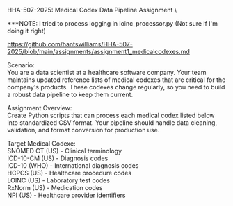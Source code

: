 HHA-507-2025: 
Medical Codex Data Pipeline Assignment \

***NOTE: I tried to process logging in loinc_processor.py (Not sure if I'm doing it right)

https://github.com/hantswilliams/HHA-507-2025/blob/main/assignments/assignment1_medicalcodexes.md

Scenario: \
You are a data scientist at a healthcare software company. Your team maintains updated reference lists of medical codexes that are critical for the company's products. These codexes change regularly, so you need to build a robust data pipeline to keep them current.

Assignment Overview: \
Create Python scripts that can process each medical codex listed below into standardized CSV format. Your pipeline should handle data cleaning, validation, and format conversion for production use.

Target Medical Codexe: \
SNOMED CT (US) - Clinical terminology \
ICD-10-CM (US) - Diagnosis codes \
ICD-10 (WHO) - International diagnosis codes \
HCPCS (US) - Healthcare procedure codes \
LOINC (US) - Laboratory test codes \
RxNorm (US) - Medication codes \
NPI (US) - Healthcare provider identifiers
